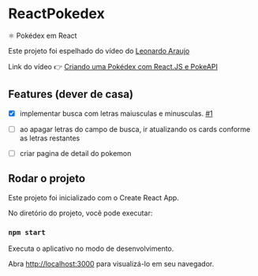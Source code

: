 # ReactPokedex
⚛ Pokédex em React

Este projeto foi espelhado do vídeo do [Leonardo Araujo](https://github.com/Leoujo)

Link do vídeo 👉 [Criando uma Pokédex com React.JS e PokeAPI](https://www.youtube.com/watch?v=dqMae44pEVk&t=6s&ab_channel=LeoUjo)

## Features (dever de casa)
- [x] implementar busca com letras maiusculas e minusculas. [#1](https://github.com/pdr-tuche/ReactPokedex/pull/2)
- [ ] ao apagar letras do campo de busca, ir atualizando os cards conforme as letras restantes
- [ ] criar pagina de detail do pokemon


## Rodar o projeto
Este projeto foi inicializado com o Create React App.

No diretório do projeto, você pode executar:

### `npm start`
Executa o aplicativo no modo de desenvolvimento.

Abra [http://localhost:3000](http://localhost:3000) para visualizá-lo em seu navegador.


